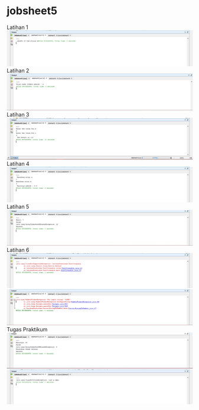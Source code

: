 # jobsheet5
Latihan 1
![alt text](https://github.com/Bayu2/jobsheet5/blob/master/jobsheet5/Null.PNG)
Latihan 2
![alt text](https://github.com/Bayu2/jobsheet5/blob/master/jobsheet5/Array.PNG)
Latihan 3
![alt text](https://github.com/Bayu2/jobsheet5/blob/master/jobsheet5/ArithmeticException.PNG)
Latihan 4
![alt text](https://github.com/Bayu2/jobsheet5/blob/master/jobsheet5/input.PNG)
Latihan 5
![alt text](https://github.com/Bayu2/jobsheet5/blob/master/jobsheet5/Rutinme.PNG)
Latihan 6
![alt text](https://github.com/Bayu2/jobsheet5/blob/master/jobsheet5/Clone.PNG)
![alt text](https://github.com/Bayu2/jobsheet5/blob/master/jobsheet5/ConvertString.PNG)
Tugas Praktikum
![alt text](https://github.com/Bayu2/jobsheet5/blob/master/jobsheet5/Praktikum1.PNG)
![alt text](https://github.com/Bayu2/jobsheet5/blob/master/jobsheet5/Praktium2.PNG)
